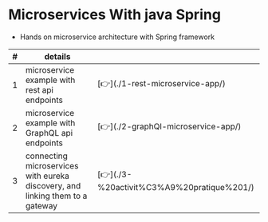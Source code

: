 # Microservices With java Spring

* Hands on microservice architecture with Spring framework 


<table style="align-text: center;">
    <thead>
        <tr>
            <th> # </th>
            <th> details </th>
            <th>  </th>
        </tr>
    </thead>
    <tbody>
        <tr>
            <td> 1 </td>
            <td> microservice example with rest api endpoints </td>
            <td>
                [👉](./1-rest-microservice-app/)
            </td>
        </tr>
        <tr>
            <td> 2 </td>
            <td> microservice example with GraphQL api endpoints </td>
            <td>
                [👉](./2-graphQl-microservice-app/)
            </td>
        </tr>
        <tr>
            <td> 3 </td>
            <td> connecting microservices with eureka discovery, and linking them to a gateway 
            </td>
            <td>
                [👉](./3-%20activit%C3%A9%20pratique%201/)
            </td>
        </tr>
    </tbody>
</table>